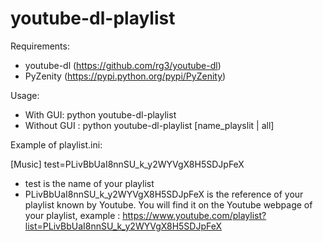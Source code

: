 youtube-dl-playlist
===================


Requirements:
  - youtube-dl (https://github.com/rg3/youtube-dl)
  - PyZenity   (https://pypi.python.org/pypi/PyZenity)


Usage:
  - With GUI: python youtube-dl-playlist
  - Without GUI : python youtube-dl-playlist [name_playslit | all]


Example of playlist.ini:

[Music]
test=PLivBbUaI8nnSU_k_y2WYVgX8H5SDJpFeX

  - test is the name of your playlist
  - PLivBbUaI8nnSU_k_y2WYVgX8H5SDJpFeX is the reference of your playlist known by Youtube.
You will find it on the Youtube webpage of your playlist, example :
https://www.youtube.com/playlist?list=PLivBbUaI8nnSU_k_y2WYVgX8H5SDJpFeX
  
